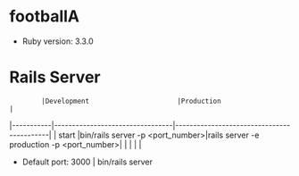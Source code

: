 # footballA

* Ruby version: 3.3.0

# Rails Server

            |Development                      |Production                                 |
|-----------|---------------------------------|-------------------------------------------|
| start     |bin/rails server -p <port_number>|rails server -e production -p <port_number>|
|           |                                 |                                           |

* Default port: 3000 | bin/rails server

